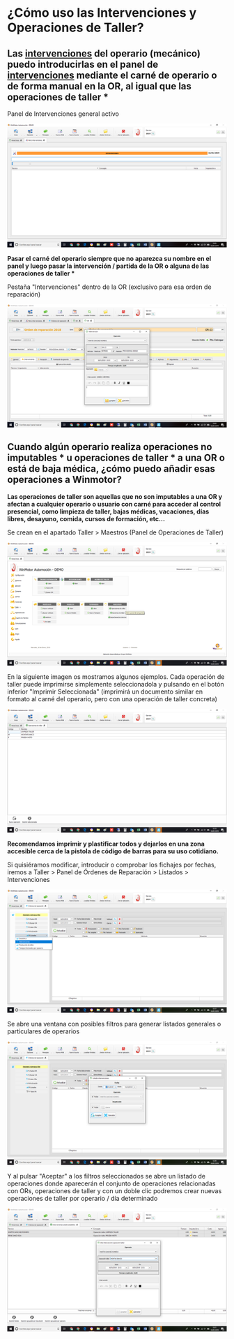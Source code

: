 # ¿Cómo uso las Intervenciones y Operaciones de Taller?

## Las [intervenciones](../manuales/taller/intervenciones.md) del operario \(mecánico\) puedo introducirlas en el panel de [intervenciones](../manuales/taller/intervenciones.md) mediante el carné de operario o de forma manual en la OR, al igual que las operaciones de taller \*

Panel de Intervenciones general activo

![](../.gitbook/assets/image%20%2815%29.png)

**Pasar el carné del operario siempre que no aparezca su nombre en el panel y luego pasar la intervención / partida de la OR o alguna de las operaciones de taller \***

Pestaña "Intervenciones" dentro de la OR \(exclusivo para esa orden de reparación\)

![](../.gitbook/assets/image%20%28105%29.png)

## Cuando algún operario realiza operaciones no imputables \* u operaciones de taller \* a una OR o está de baja médica, ¿cómo puedo añadir esas operaciones a Winmotor?

**Las operaciones de taller son aquellas que no son imputables a una OR y afectan a cualquier operario o usuario con carné para acceder al control presencial, como limpieza de taller, bajas médicas, vacaciones, días libres, desayuno, comida, cursos de formación, etc...**

Se crean en el apartado Taller &gt; Maestros \(Panel de Operaciones de Taller\)

![](../.gitbook/assets/image%20%28114%29.png)

En la siguiente imagen os mostramos algunos ejemplos. Cada operación de taller puede imprimirse simplemente seleccionadola y pulsando en el botón inferior "Imprimir Seleccionada" \(imprimirá un documento similar en formato al carné del operario, pero con una operación de taller concreta\)

![](../.gitbook/assets/image%20%28131%29.png)

**Recomendamos imprimir y plastificar todos y dejarlos en una zona accesible cerca de la pistola de código de barras para su uso cotidiano.**

Si quisiéramos modificar, introducir o comprobar los fichajes por fechas, iremos a Taller &gt; Panel de Órdenes de Reparación &gt; Listados &gt; Intervenciones

![](../.gitbook/assets/image%20%282%29.png)

Se abre una ventana con posibles filtros para generar listados generales o particulares de operarios 

![](../.gitbook/assets/image%20%28138%29.png)

Y al pulsar "Aceptar" a los filtros seleccionados se abre un listado de operaciones donde aparecerán el conjunto de operaciones relacionadas con ORs, operaciones de taller y con un doble clic podremos crear nuevas operaciones de taller por operario / día determinado

![](../.gitbook/assets/image%20%289%29.png)


